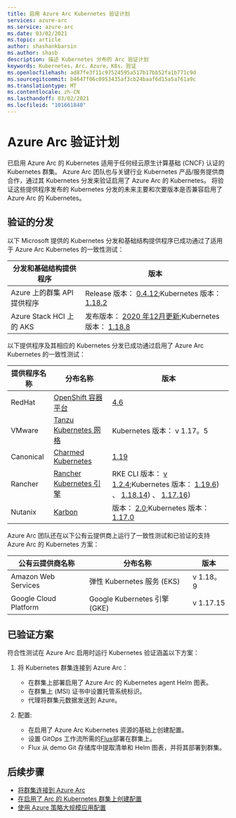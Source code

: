```yaml
---
title: 启用 Azure Arc Kubernetes 验证计划
services: azure-arc
ms.service: azure-arc
ms.date: 03/02/2021
ms.topic: article
author: shashankbarsin
ms.author: shasb
description: 描述 Kubernetes 分布的 Arc 验证计划
keywords: Kubernetes，Arc，Azure，K8s，验证
ms.openlocfilehash: ad87fe3f11c97524595a517b17bb52fa1b771c9d
ms.sourcegitcommit: b4647f06c0953435af3cb24baaf6d15a5a761a9c
ms.translationtype: MT
ms.contentlocale: zh-CN
ms.lasthandoff: 03/02/2021
ms.locfileid: "101661840"
---
```

# <a name="azure-arc-validation-program"></a>Azure Arc 验证计划

已启用 Azure Arc 的 Kubernetes 适用于任何经云原生计算基础 (CNCF) 认证的 Kubernetes 群集。 Azure Arc 团队也与关键行业 Kubernetes 产品/服务提供商合作，通过其 Kubernetes 分发来验证启用了 Azure Arc 的 Kubernetes。 将验证这些提供程序发布的 Kubernetes 分发的未来主要和次要版本是否兼容启用了 Azure Arc 的 Kubernetes。

## <a name="validated-distributions"></a>验证的分发

以下 Microsoft 提供的 Kubernetes 分发和基础结构提供程序已成功通过了适用于 Azure Arc Kubernetes 的一致性测试：

| 分发和基础结构提供程序 | 版本 |
| ---------------------------------------- | ------- |
| Azure 上的群集 API 提供程序            | Release 版本： [0.4.12](https://github.com/kubernetes-sigs/cluster-api-provider-azure/releases/tag/v0.4.12);Kubernetes 版本： [1.18.2](https://github.com/kubernetes/kubernetes/releases/tag/v1.18.2) |
| Azure Stack HCI 上的 AKS                   | 发布版本： [2020 年12月更新](https://github.com/Azure/aks-hci/releases/tag/AKS-HCI-2012);Kubernetes 版本： [1.18.8](https://github.com/kubernetes/kubernetes/releases/tag/v1.18.8) |

以下提供程序及其相应的 Kubernetes 分发已成功通过启用了 Azure Arc Kubernetes 的一致性测试：

| 提供程序名称 | 分布名称 | 版本 |
| ------------ | ----------------- | ------- |
| RedHat       | [OpenShift 容器平台](https://www.openshift.com/products/container-platform) | [4.6](https://docs.openshift.com/container-platform/4.6/release_notes/ocp-4-6-release-notes.html) |
| VMware       | [Tanzu Kubernetes 网格](https://tanzu.vmware.com/kubernetes-grid) | Kubernetes 版本： v 1.17。5 |
| Canonical    | [Charmed Kubernetes](https://ubuntu.com/kubernetes) | [1.19](https://ubuntu.com/kubernetes/docs/1.19/components) |
| Rancher      | [Rancher Kubernetes 引擎](https://rancher.com/products/rke/) | RKE CLI 版本： [v 1.2.4](https://github.com/rancher/rke/releases/tag/v1.2.4);Kubernetes 版本： [1.19.6](https://github.com/kubernetes/kubernetes/releases/tag/v1.19.6)) 、 [1.18.14](https://github.com/kubernetes/kubernetes/releases/tag/v1.18.14)) 、 [1.17.16](https://github.com/kubernetes/kubernetes/releases/tag/v1.17.16))   |
| Nutanix      | [Karbon](https://www.nutanix.com/products/karbon)    | 版本： [2.0](https://www.nutanix.com/blog/introducing-nutanix-karbon-2-kubernetes-simplicity-upgraded);Kubernetes 版本： [1.17.0](https://github.com/kubernetes/kubernetes/releases/tag/v1.17.0) |

Azure Arc 团队还在以下公有云提供商上运行了一致性测试和已验证的支持 Azure Arc 的 Kubernetes 方案：

| 公有云提供商名称 | 分布名称 | 版本 |
| -------------------------- | ----------------- | ------- |
| Amazon Web Services        | 弹性 Kubernetes 服务 (EKS)  | v 1.18。9  |
| Google Cloud Platform      | Google Kubernetes 引擎 (GKE) | v 1.17.15 |

## <a name="scenarios-validated"></a>已验证方案

符合性测试在 Azure Arc 启用时运行 Kubernetes 验证涵盖以下方案：

1. 将 Kubernetes 群集连接到 Azure Arc： 
    * 在群集上部署启用了 Azure Arc 的 Kubernetes agent Helm 图表。
    * 在群集上 (MSI) 证书中设置托管系统标识。
    * 代理将群集元数据发送到 Azure。

2. 配置: 
    * 在启用了 Azure Arc Kubernetes 资源的基础上创建配置。
    * 设置 GitOps 工作流所需的[Flux](https://docs.fluxcd.io/)部署在群集上。
    * Flux 从 demo Git 存储库中提取清单和 Helm 图表，并将其部署到群集。

## <a name="next-steps"></a>后续步骤

* [将群集连接到 Azure Arc](./connect-cluster.md)
* [在启用了 Arc 的 Kubernetes 群集上创建配置](./use-gitops-connected-cluster.md)
* [使用 Azure 策略大规模应用配置](./use-azure-policy.md)
